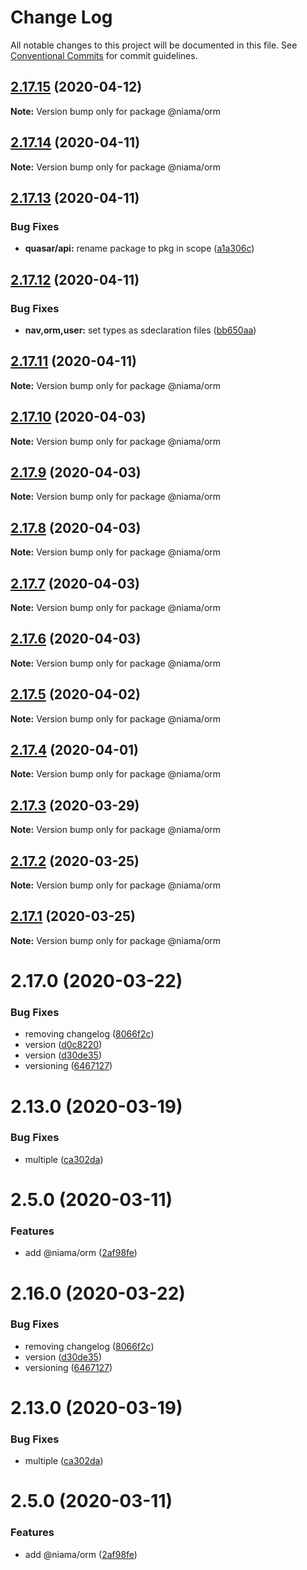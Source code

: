 # Change Log

All notable changes to this project will be documented in this file.
See [Conventional Commits](https://conventionalcommits.org) for commit guidelines.

## [2.17.15](https://github.com/niama-strategies/niama/compare/@niama/orm@2.17.14...@niama/orm@2.17.15) (2020-04-12)

**Note:** Version bump only for package @niama/orm





## [2.17.14](https://github.com/niama-strategies/niama/compare/@niama/orm@2.17.13...@niama/orm@2.17.14) (2020-04-11)

**Note:** Version bump only for package @niama/orm





## [2.17.13](https://github.com/niama-strategies/niama/compare/@niama/orm@2.17.12...@niama/orm@2.17.13) (2020-04-11)


### Bug Fixes

* **quasar/api:** rename package to pkg in scope ([a1a306c](https://github.com/niama-strategies/niama/commit/a1a306c6adca13636472f2d9f677621e8d6bed1f))





## [2.17.12](https://github.com/niama-strategies/niama/compare/@niama/orm@2.17.11...@niama/orm@2.17.12) (2020-04-11)


### Bug Fixes

* **nav,orm,user:** set types as sdeclaration files ([bb650aa](https://github.com/niama-strategies/niama/commit/bb650aaed9dfdeb03ed94c15d28cbdf6afa8c614))





## [2.17.11](https://github.com/niama-strategies/niama/compare/@niama/orm@2.17.10...@niama/orm@2.17.11) (2020-04-11)

**Note:** Version bump only for package @niama/orm





## [2.17.10](https://github.com/niama-strategies/niama/compare/@niama/orm@2.17.9...@niama/orm@2.17.10) (2020-04-03)

**Note:** Version bump only for package @niama/orm





## [2.17.9](https://github.com/niama-strategies/niama/compare/@niama/orm@2.17.8...@niama/orm@2.17.9) (2020-04-03)

**Note:** Version bump only for package @niama/orm





## [2.17.8](https://github.com/niama-strategies/niama/compare/@niama/orm@2.17.7...@niama/orm@2.17.8) (2020-04-03)

**Note:** Version bump only for package @niama/orm





## [2.17.7](https://github.com/niama-strategies/niama/compare/@niama/orm@2.17.6...@niama/orm@2.17.7) (2020-04-03)

**Note:** Version bump only for package @niama/orm





## [2.17.6](https://github.com/niama-strategies/niama/compare/@niama/orm@2.17.5...@niama/orm@2.17.6) (2020-04-03)

**Note:** Version bump only for package @niama/orm





## [2.17.5](https://github.com/niama-strategies/niama/compare/@niama/orm@2.17.4...@niama/orm@2.17.5) (2020-04-02)

**Note:** Version bump only for package @niama/orm





## [2.17.4](https://github.com/niama-strategies/niama/compare/@niama/orm@2.17.3...@niama/orm@2.17.4) (2020-04-01)

**Note:** Version bump only for package @niama/orm





## [2.17.3](https://github.com/niama-strategies/niama/compare/@niama/orm@2.17.2...@niama/orm@2.17.3) (2020-03-29)

**Note:** Version bump only for package @niama/orm





## [2.17.2](https://github.com/niama-strategies/niama/compare/@niama/orm@2.17.1...@niama/orm@2.17.2) (2020-03-25)

**Note:** Version bump only for package @niama/orm





## [2.17.1](https://github.com/niama-strategies/niama/compare/@niama/orm@2.17.0...@niama/orm@2.17.1) (2020-03-25)

**Note:** Version bump only for package @niama/orm





# 2.17.0 (2020-03-22)


### Bug Fixes

* removing changelog ([8066f2c](https://github.com/niama-strategies/niama/commit/8066f2c143a8e93600d5dab4ab313501e81f7a82))
* version ([d0c8220](https://github.com/niama-strategies/niama/commit/d0c822081680fe0106ebe9b8dd30ce769d102759))
* version ([d30de35](https://github.com/niama-strategies/niama/commit/d30de355da29ccd03916cddcd532e543e5906d0d))
* versioning ([6467127](https://github.com/niama-strategies/niama/commit/6467127550c6c1bfbc0d43ab4d83906695d9d732))



# 2.13.0 (2020-03-19)


### Bug Fixes

* multiple ([ca302da](https://github.com/niama-strategies/niama/commit/ca302da3ce4d56964595287d74e7f1d1761451f1))



# 2.5.0 (2020-03-11)


### Features

* add @niama/orm ([2af98fe](https://github.com/niama-strategies/niama/commit/2af98feb5fa6cc636c0415f4aecac6d0be5bc124))





# 2.16.0 (2020-03-22)


### Bug Fixes

* removing changelog ([8066f2c](https://github.com/niama-strategies/niama/commit/8066f2c143a8e93600d5dab4ab313501e81f7a82))
* version ([d30de35](https://github.com/niama-strategies/niama/commit/d30de355da29ccd03916cddcd532e543e5906d0d))
* versioning ([6467127](https://github.com/niama-strategies/niama/commit/6467127550c6c1bfbc0d43ab4d83906695d9d732))



# 2.13.0 (2020-03-19)


### Bug Fixes

* multiple ([ca302da](https://github.com/niama-strategies/niama/commit/ca302da3ce4d56964595287d74e7f1d1761451f1))



# 2.5.0 (2020-03-11)


### Features

* add @niama/orm ([2af98fe](https://github.com/niama-strategies/niama/commit/2af98feb5fa6cc636c0415f4aecac6d0be5bc124))
